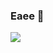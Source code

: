### Eaee 👋

<a href="https://www.linkedin.com/in/mateusschenato/" target="_blank"><img src="https://img.icons8.com/android/24/000000/linkedin.png"/></a>

<!--
**mateusschenato/mateusschenato** is a ✨ _special_ ✨ repository because its `README.md` (this file) appears on your GitHub profile.

Here are some ideas to get you started:

- 🔭 I’m currently working on ...
- 🌱 I’m currently learning ...
- 👯 I’m looking to collaborate on ...
- 🤔 I’m looking for help with ...
- 💬 Ask me about ...
- 📫 How to reach me: ...
- 😄 Pronouns: ...
- ⚡ Fun fact: ...
-->
